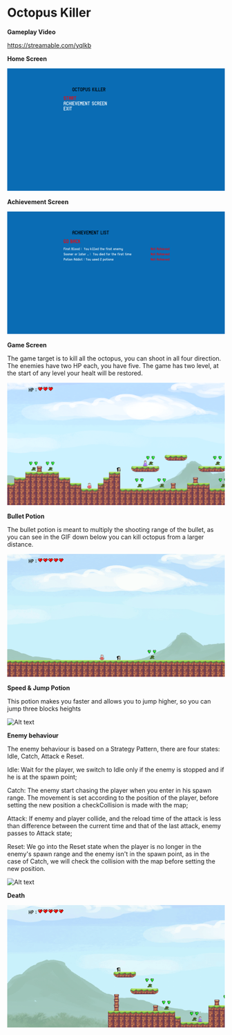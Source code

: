 # Octopus Killer

**Gameplay Video**

https://streamable.com/yqlkb

**Home Screen**

![Alt text](/Screenshots%20%26%20GIFS/Home.png?raw=true "Home")

**Achievement Screen**

![Alt text](/Screenshots%20%26%20GIFS/Achievement.png?raw=true "Achievement")

**Game Screen**

The game target is to kill all the octopus, you can shoot in all four direction. The enemies have two HP each, you have five.
The game has two level, at the start of any level your healt will be restored.

![Alt text](/Screenshots%20%26%20GIFS/Game.png?raw=true "Game")

**Bullet Potion**

The bullet potion is meant to multiply the shooting range of the bullet, as you can see in the GIF down below you can kill octopus from a larger distance.

![Alt text](/Screenshots%20%26%20GIFS/Clip_Bullet.gif?raw=true "Bullet")

**Speed & Jump Potion**

This potion makes you faster and allows you to jump higher, so you can jump three blocks heights

![Alt text](/Screenshots%20%26%20GIFS/Clip_Jump.gif?raw=true "Jump")

**Enemy behaviour**

The enemy behaviour is based on a Strategy Pattern, there are four states: Idle, Catch, Attack e Reset.

Idle: Wait for the player, we switch to Idle only if the enemy is stopped and if he is at the spawn point;

Catch: The enemy start chasing the player when you enter in his spawn range. The movement is set according to the position of the player, before setting the new position a checkCollision is made with the map;

Attack: If enemy and player collide, and the reload time of the attack is less than difference between the current time and that of the last attack, enemy passes to Attack state;

Reset: We go into the Reset state when the player is no longer in the enemy's spawn range and the enemy isn't in the spawn point, as in the case of Catch, we will check the collision with the map before setting the new position.

![Alt text](/Screenshots%20%26%20GIFS/Clip_Enemy.gif?raw=true "Enemy")

**Death**

![Alt text](/Screenshots%20%26%20GIFS/Clip_Death.gif?raw=true "Death")
